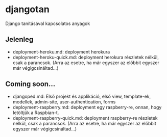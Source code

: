 # djangotan
Django tanításával kapcsolatos anyagok

## Jelenleg
- deployment-heroku.md: deployment herokura
- deployment-heroku-quick.md: deployment herokura részletek nélkül, csak a parancsok. (Arra az esetre, ha már egyszer az előbbit egyszer már végigcsináltad...)

## Coming soon...
- djangoped.md: Első projekt és applikáció, első view, template-ek, modellek, admin-site, user-authentication, forms
- deployment-raspberry.md: deployment egy raspberry-re, onnan, hogy letöltjük a Raspbian-t.
- deployment-raspberry-quick.md: deployment raspberry-re részletek nélkül, csak a parancsok. (Arra az esetre, ha már egyszer az előbbit egyszer már végigcsináltad...)
